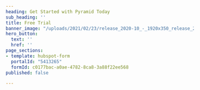 ```yaml
---
heading: Get Started with Pyramid Today
sub_heading: ''
title: Free Trial
banner_image: "/uploads/2021/02/23/release_2020-10_-_1920x350_release_2020-10.jpg"
hero_button:
  text: ''
  href: ''
page_sections:
- template: hubspot-form
  portalId: "5413265"
  formId: c0177bac-a0ae-4782-8ca8-3a88f22ee568
published: false

---
```

